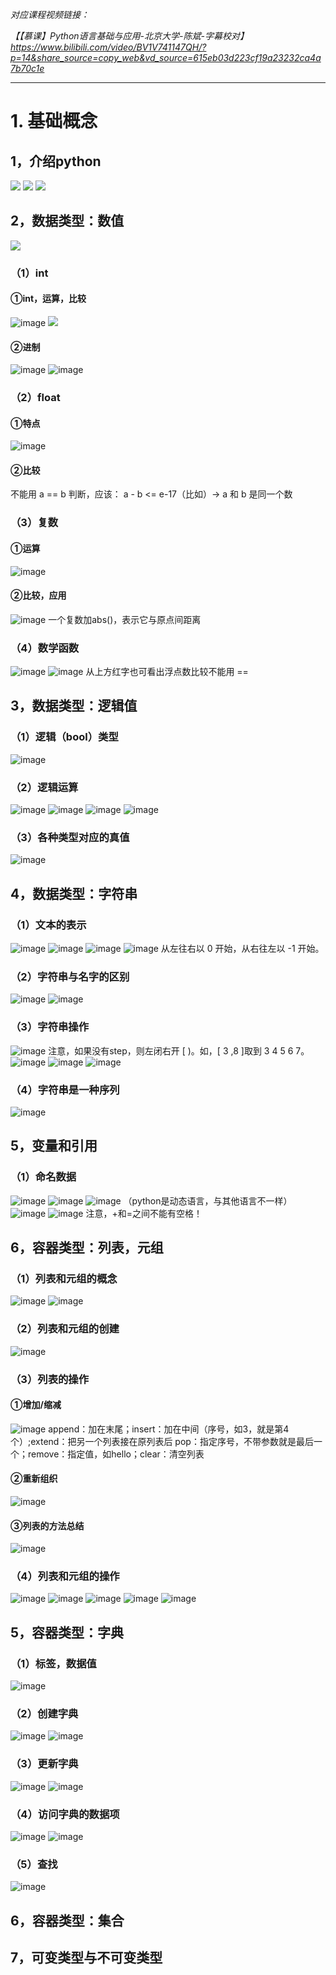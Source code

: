 *对应课程视频链接：*

*【【慕课】Python语言基础与应用-北京大学-陈斌-字幕校对】 https://www.bilibili.com/video/BV1V741147QH/?p=14&share_source=copy_web&vd_source=615eb03d223cf19a23232ca4a7b70c1e*



***



# 1. 基础概念

## 1，介绍python
![](http://l1q.one:8080/i/2023/07/18/fct593.png)
![](http://l1q.one:8080/i/2023/07/18/fhev4w.png)
![](http://l1q.one:8080/i/2023/07/18/fmnj8v.png)

## 2，数据类型：数值
![](http://l1q.one:8080/i/2023/07/18/gz552a.png)

### （1）int
#### ①int，运算，比较
![image](http://l1q.one:8080/i/2023/07/18/hdy66v.png)
![](http://l1q.one:8080/i/2023/07/18/hg8v8b.png)

#### ②进制
![image](http://l1q.one:8080/i/2023/07/18/i746js.png)
![image](http://l1q.one:8080/i/2023/07/18/i8vqhg.png)

### （2）float
#### ①特点
![image](http://l1q.one:8080/i/2023/07/18/ibsz53.png)

#### ②比较
不能用 a == b 判断，应该： a - b <= e-17（比如）→ a 和 b 是同一个数

### （3）复数
#### ①运算
![image](http://l1q.one:8080/i/2023/07/18/iee66t.png)

#### ②比较，应用
![image](http://l1q.one:8080/i/2023/07/18/ig69qo.png)
一个复数加abs()，表示它与原点间距离

### （4）数学函数
![image](http://l1q.one:8080/i/2023/07/18/iif5rp.png)
![image](http://l1q.one:8080/i/2023/07/18/ik3mkx.png)
从上方红字也可看出浮点数比较不能用 ==

## 3，数据类型：逻辑值
### （1）逻辑（bool）类型
![image](http://l1q.one:8080/i/2023/07/18/pfv9ev.png)

### （2）逻辑运算
![image](http://l1q.one:8080/i/2023/07/18/png5hr.png)
![image](http://l1q.one:8080/i/2023/07/18/qgnfjz.png)
![image](http://l1q.one:8080/i/2023/07/18/qh8voh.png)
![image](http://l1q.one:8080/i/2023/07/18/qj1s7t.png)

### （3）各种类型对应的真值
![image](http://l1q.one:8080/i/2023/07/18/qkbeak.png)

## 4，数据类型：字符串

### （1）文本的表示
![image](http://l1q.one:8080/i/2023/07/18/qm45kj.png)
![image](http://l1q.one:8080/i/2023/07/18/qsth91.png)
![image](http://l1q.one:8080/i/2023/07/18/qtdp4j.png)
![image](http://l1q.one:8080/i/2023/07/18/quws32.png)
从左往右以 0 开始，从右往左以 -1 开始。

### （2）字符串与名字的区别
![image](http://l1q.one:8080/i/2023/07/18/r3zfhh.png)
![image](http://l1q.one:8080/i/2023/07/18/r97hxh.png)

### （3）字符串操作
![image](http://l1q.one:8080/i/2023/07/18/rese1v.png)
注意，如果没有step，则左闭右开 [   )。如，[ 3 ,8 ]取到 3 4 5 6 7。
![image](http://l1q.one:8080/i/2023/07/18/s75eoc.png)
![image](http://l1q.one:8080/i/2023/07/18/s7q2lw.png)
![image](http://l1q.one:8080/i/2023/07/18/s92xl4.png)

### （4）字符串是一种序列
![image](http://l1q.one:8080/i/2023/07/18/saf04x.png)

## 5，变量和引用
### （1）命名数据
![image](http://l1q.one:8080/i/2023/07/18/seafbo.png)
![image](http://l1q.one:8080/i/2023/07/18/si1nhz.png)
![image](http://l1q.one:8080/i/2023/07/18/si3nd2.png)
（python是动态语言，与其他语言不一样）
![image](http://l1q.one:8080/i/2023/07/18/sjuxzo.png)
![image](http://l1q.one:8080/i/2023/07/18/skt7x5.png)
注意，+和=之间不能有空格！

## 6，容器类型：列表，元组
### （1）列表和元组的概念
![image](http://l1q.one:8080/i/2023/07/18/wdi51v.png)
![image](http://l1q.one:8080/i/2023/07/18/x2uzw5.png)

### （2）列表和元组的创建
![image](http://l1q.one:8080/i/2023/07/18/x5aurv.png)

### （3）列表的操作
#### ①增加/缩减
![image](http://l1q.one:8080/i/2023/07/18/xg3mdn.png)
append：加在末尾；insert：加在中间（序号，如3，就是第4个）;extend：把另一个列表接在原列表后
pop：指定序号，不带参数就是最后一个；remove：指定值，如hello；clear：清空列表

#### ②重新组织
![image](http://l1q.one:8080/i/2023/07/18/xlekr4.png)

#### ③列表的方法总结
![image](http://l1q.one:8080/i/2023/07/18/xly9t6.png)

### （4）列表和元组的操作
![image](http://l1q.one:8080/i/2023/07/18/xr9qic.png)
![image](http://l1q.one:8080/i/2023/07/18/xuysoh.png)
![image](http://l1q.one:8080/i/2023/07/18/z16z6g.png)
![image](http://l1q.one:8080/i/2023/07/18/z3017t.png)
![image](http://l1q.one:8080/i/2023/07/18/z6zzkj.png)

## 5，容器类型：字典
### （1）标签，数据值
![image](http://l1q.one:8080/i/2023/07/18/10y9udy.png)

### （2）创建字典
![image](http://l1q.one:8080/i/2023/07/18/1135k5u.png)
![image](http://l1q.one:8080/i/2023/07/18/116jpe3.png)

### （3）更新字典
![image](http://l1q.one:8080/i/2023/07/18/11am1sn.png)
![image](http://l1q.one:8080/i/2023/07/18/123e8ao.png)

### （4）访问字典的数据项
![image](http://l1q.one:8080/i/2023/07/18/124nus3.png)
![image](http://l1q.one:8080/i/2023/07/18/125m4hn.png)

### （5）查找
![image](http://l1q.one:8080/i/2023/07/18/126gici.png)

## 6，容器类型：集合

## 7，可变类型与不可变类型
